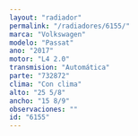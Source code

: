 ```yaml
---
layout: "radiador"
permalink: "/radiadores/6155/"
marca: "Volkswagen"
modelo: "Passat"
ano: "2017"
motor: "L4 2.0"
transmision: "Automática"
parte: "732872"
clima: "Con clima"
alto: "25 5/8"
ancho: "15 8/9"
observaciones: ""
id: "6155"
---
```


